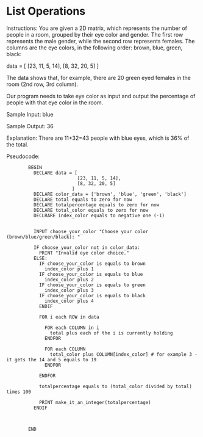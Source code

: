 # List Operations

Instructions: You are given a 2D matrix, which represents the number of people in a room, grouped by their eye color and gender.
The first row represents the male gender, while the second row represents females.
The columns are the eye colors, in the following order: brown, blue, green, black:

data = [
  [23, 11, 5, 14],
  [8, 32, 20, 5]
]

The data shows that, for example, there are 20 green eyed females in the room (2nd row, 3rd column).

Our program needs to take eye color as input and output the percentage of people with that eye color in the room.

Sample Input:
blue

Sample Output:
36

Explanation: There are 11+32=43 people with blue eyes, which is 36% of the total.


Pseudocode:





            BEGIN
              DECLARE data = [
                              [23, 11, 5, 14],
                              [8, 32, 20, 5]
                            ]
              DECLARE color_data = ['brown', 'blue', 'green', 'black']
              DECLARE total equals to zero for now
              DECLARE totalpercentage equals to zero for now
              DECLARE total_color equals to zero for now
              DECLRARE index_color equals to negative one (-1)


              INPUT choose_your_color "Choose your color (brown/blue/green/black): "

              IF choose_your_color not in color_data:
                PRINT "Invalid eye color choice."
              ELSE:
                IF choose_your_color is equals to brown
                  index_color plus 1
                IF choose_your_color is equals to blue
                  index_color plus 2
                IF choose_your_color is equals to green
                  index_color plus 3
                IF choose_your_color is equals to black
                  index_color plus 4
                ENDIF

                FOR i each ROW in data

                  FOR each COLUMN in i
                    total plus each of the i is currently holding
                  ENDFOR

                  FOR each COLUMN 
                    total_color plus COLUMN[index_color] # for example 3 - it gets the 14 and 5 equals to 19
                  ENDFOR

                ENDFOR

                totalpercentage equals to (total_color divided by total) times 100

                PRINT make_it_an_integer(totalpercentage)
              ENDIF



            END